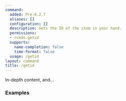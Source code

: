 ```yaml
---
command:
  added: Pre-0.2.7
  aliases: []
  configuration: []
  description: Gets the ID of the item in your hand.
  permissions:
  - rcmds.getid
  supports:
    name-completion: false
    time-format: false
  usage: /getid
layout: command
title: /getid
---
```


In-depth content, and...

### Examples



